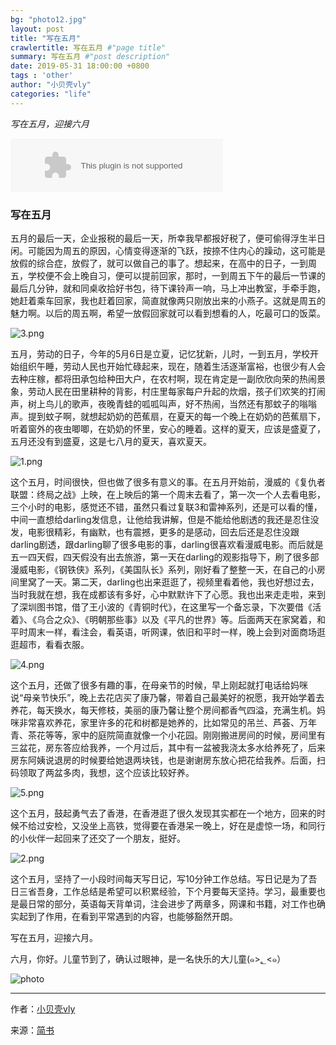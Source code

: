 ```yaml
---
bg: "photo12.jpg"
layout: post
title: "写在五月"
crawlertitle: 写在五月 #"page title"
summary: 写在五月 #"post description"
date: 2019-05-31 18:00:00 +0800
tags : 'other'
author: "小贝壳vly"
categories: "life"
---
```




*写在五月，迎接六月*


<embed src="//music.163.com/style/swf/widget.swf?sid=28695753&type=2&auto=1&width=320&height=66" width="340" height="86"  allowNetworking="all">


### 写在五月


五月的最后一天，企业报税的最后一天，所幸我早都报好税了，便可偷得浮生半日闲。可能因为周五的原因，心情变得逐渐的飞跃，按捺不住内心的躁动，这可能是放假的综合症，放假了，就可以做自己的事了。想起来，在高中的日子，一到周五，学校便不会上晚自习，便可以提前回家，那时，一到周五下午的最后一节课的最后几分钟，就和同桌收拾好书包，待下课铃声一响，马上冲出教室，手牵手跑，她赶着乘车回家，我也赶着回家，简直就像两只刚放出来的小燕子。这就是周五的魅力啊。以后的周五啊，希望一放假回家就可以看到想看的人，吃最可口的饭菜。

![3.png](https://i.loli.net/2019/06/01/5cf205768873b80466.png)

五月，劳动的日子，今年的5月6日是立夏，记忆犹新，儿时，一到五月，学校开始组织午睡，劳动人民也开始忙碌起来，现在，随着生活逐渐富裕，也很少有人会去种庄稼，都将田承包给种田大户，在农村啊，现在肯定是一副欣欣向荣的热闹景象，劳动人民在田里耕种的背影，村庄里每家每户升起的炊烟，孩子们欢笑的打闹声，树上鸟儿的歌声，夜晚青蛙的呱呱叫声，好不热闹，当然还有那蚊子的嗡嗡声。提到蚊子啊，就想起奶奶的芭蕉扇，在夏天的每一个晚上在奶奶的芭蕉扇下，听着窗外的夜虫唧唧，在奶奶的怀里，安心的睡着。这样的夏天，应该是盛夏了，五月还没有到盛夏，这是七八月的夏天，喜欢夏天。

![1.png](https://i.loli.net/2019/06/01/5cf205a43e95457093.png) 

这个五月，时间很快，但也做了很多有意义的事。在五月开始前，漫威的《复仇者联盟：终局之战》上映，在上映后的第一个周末去看了，第一次一个人去看电影，三个小时的电影，感觉还不错，虽然只看过复联3和雷神系列，还是可以看的懂，中间一直想给darling发信息，让他给我讲解，但是不能给他剧透的我还是忍住没发，电影很精彩，有幽默，也有震撼，更多的是感动，回去后还是忍住没跟darling剧透，跟darling聊了很多电影的事，darling很喜欢看漫威电影。而后就是五一四天假，四天假没有出去旅游，第一天在darling的观影指导下，刷了很多部漫威电影，《钢铁侠》系列，《美国队长》系列，刚好看了整整一天，在自己的小房间里窝了一天。第二天，darling也出来逛逛了，视频里看着他，我也好想过去，当时我就在想，我在成都该有多好，心中默默许下了心愿。我也出来走走啦，来到了深圳图书馆，借了王小波的《青铜时代》，在这里写一个备忘录，下次要借《活着》、《乌合之众》、《明朝那些事》以及《平凡的世界》等。后面两天在家窝着，和平时周末一样，看注会，看英语，听网课，依旧和平时一样，晚上会到对面商场逛逛超市，看看衣服。

![4.png](https://i.loli.net/2019/06/01/5cf2071aa146940731.png)

这个五月，还做了很多有趣的事，在母亲节的时候，早上刚起就打电话给妈咪说“母亲节快乐”，晚上去花店买了康乃馨，带着自己最美好的祝愿，我开始学着去养花，每天换水，每天修枝，美丽的康乃馨让整个房间都香气四溢，充满生机。妈咪非常喜欢养花，家里许多的花和树都是她养的，比如常见的吊兰、芦荟、万年青、茶花等等，家中的庭院简直就像一个小花园。刚刚搬进房间的时候，房间里有三盆花，房东答应给我养，一个月过后，其中有一盆被我浇太多水给养死了，后来房东阿姨说退房的时候要给她退两块钱，也是谢谢房东放心把花给我养。后面，扫码领取了两盆多肉，我想，这个应该比较好养。

![5.png](https://i.loli.net/2019/06/01/5cf2071a5f04b40550.png)

这个五月，鼓起勇气去了香港，在香港逛了很久发现其实都在一个地方，回来的时候不给过安检，又没坐上高铁，觉得要在香港呆一晚上，好在是虚惊一场，和同行的小伙伴一起回来了还交了一个朋友，挺好。 

![2.png](https://i.loli.net/2019/06/01/5cf2058f5b32c76915.png)

这个五月，坚持了一小段时间每天写日记，写10分钟工作总结。写日记是为了吾日三省吾身，工作总结是希望可以积累经验，下个月要每天坚持。学习，最重要也是最日常的部分，英语每天背单词，注会进步了两章多，网课和书籍，对工作也确实起到了作用，在看到平常遇到的内容，也能够豁然开朗。     

写在五月，迎接六月。     

六月，你好。儿童节到了，确认过眼神，是一名快乐的大儿童(๑>؂<๑）

![photo](https://i.loli.net/2019/06/01/5cf20044019e515646.jpg)

---

作者：[小贝壳vly](https://www.jianshu.com/u/6b3c98d9a715)

来源：[简书](https://www.jianshu.com/p/8b14ffbc458e)

